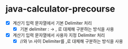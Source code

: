 # java-calculator-precourse

- [X] 계산기 입력 문자열에서 기본 Delimiter 처리<br/>
  - [X] 기본 delimiter : -> , 로 대체해 구분하는 방식을 사용<br/>
- [X] 계산기 입력 문자열에서 사용자 지정 Delimiter 처리<br/>
  - [X] //와 \n 사이 Delimiter를 ,로 대체해 구분하는 방식을 사용<br/>
